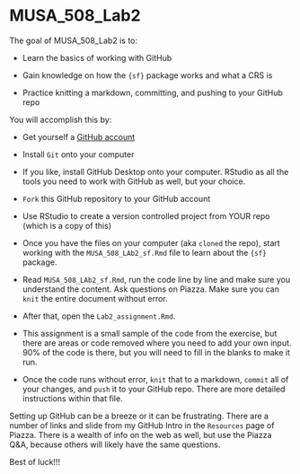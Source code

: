 
# MUSA_508_Lab2

The goal of MUSA_508_Lab2 is to:

* Learn the basics of working with GitHub

* Gain knowledge on how the `{sf}` package works and what a CRS is

* Practice knitting a markdown, committing, and pushing to your GitHub repo

You will accomplish this by:

* Get yourself a [GitHub account](https:\\www.github.com)

* Install `Git` onto your computer

* If you like, install GitHub Desktop onto your computer. RStudio as all the tools you need to work with GitHub as well, but your choice.
* `Fork` this GitHub repository to your GitHub account
* Use RStudio to create a version controlled project from YOUR repo (which is a copy of this)
* Once you have the files on your computer (aka `cloned` the repo), start working with the `MUSA_508_LAb2_sf.Rmd` file to learn about the `{sf}` package.
* Read `MUSA_508_LAb2_sf.Rmd`, run the code line by line and make sure you understand the content. Ask questions on Piazza. Make sure you can `knit` the entire document without error.
* After that, open the `Lab2_assignment.Rmd`.
* This assignment is a small sample of the code from the exercise, but there are areas or code removed where you need to add your own input. 90% of the code is there, but you will need to fill in the blanks to make it run.
* Once the code runs without error, `knit` that to a markdown, `commit` all of your changes, and `push` it to your GitHub repo. There are more detailed instructions within that file. 

Setting up GitHub can be a breeze or it can be frustrating. There are a number of links and slide from my GitHub Intro in the `Resources` page of Piazza. There is a wealth of info on the web as well, but use the Piazza Q&A, because others will likely have the same questions.

Best of luck!!!

